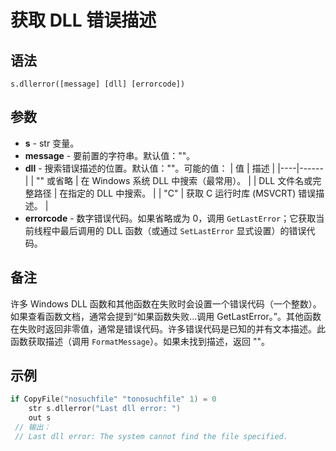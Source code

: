 # 获取 DLL 错误描述

## 语法

```
s.dllerror([message] [dll] [errorcode])
```

## 参数

- **s** - str 变量。
- **message** - 要前置的字符串。默认值：""。
- **dll** - 搜索错误描述的位置。默认值：""。可能的值：
  | 值 | 描述 |
  |----|------|
  | "" 或省略 | 在 Windows 系统 DLL 中搜索（最常用）。 |
  | DLL 文件名或完整路径 | 在指定的 DLL 中搜索。 |
  | "C" | 获取 C 运行时库 (MSVCRT) 错误描述。 |
- **errorcode** - 数字错误代码。如果省略或为 0，调用 `GetLastError`；它获取当前线程中最后调用的 DLL 函数（或通过 `SetLastError` 显式设置）的错误代码。

## 备注

许多 Windows DLL 函数和其他函数在失败时会设置一个错误代码（一个整数）。如果查看函数文档，通常会提到“如果函数失败...调用 GetLastError。”。其他函数在失败时返回非零值，通常是错误代码。许多错误代码是已知的并有文本描述。此函数获取描述（调用 `FormatMessage`）。如果未找到描述，返回 ""。

## 示例

```cpp
if CopyFile("nosuchfile" "tonosuchfile" 1) = 0
    str s.dllerror("Last dll error: ")
    out s
 // 输出：
 // Last dll error: The system cannot find the file specified.
```